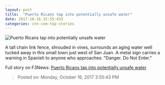 ```yaml
---
layout: post
title:  "Puerto Ricans tap into potentially unsafe water"
date: 2017-10-16 15:55:43Z
categories: cnn-com-top-stories
---
```


![Puerto Ricans tap into potentially unsafe water](http://cdn.cnn.com/cnnnext/dam/assets/171013225955-pr-superfund-water-super-tease.jpg)

A tall chain link fence, shrouded in vines, surrounds an aging water well tucked away in this small town just west of San Juan. A metal sign carries a warning in Spanish to anyone who approaches: "Danger. Do Not Enter."


Full story on F3News: [Puerto Ricans tap into potentially unsafe water](http://www.f3nws.com/n/EKrXVG)

> Posted on: Monday, October 16, 2017 3:55:43 PM
